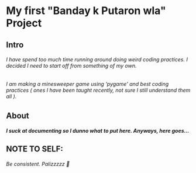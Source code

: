 # My first "Banday k Putaron wla" Project

## Intro

###### I have spend too much time running around doing weird coding practices. I decided I need to start off from something of my own.

###### I am making a minesweeper game using 'pygame' and best coding practices ( ones I have been taught recently, not sure I still understand them all ).

## About

##### I suck at documenting so I dunno what to put here. Anyways, here goes...

## NOTE TO SELF:

###### Be consistent. Palizzzzz 🙏
